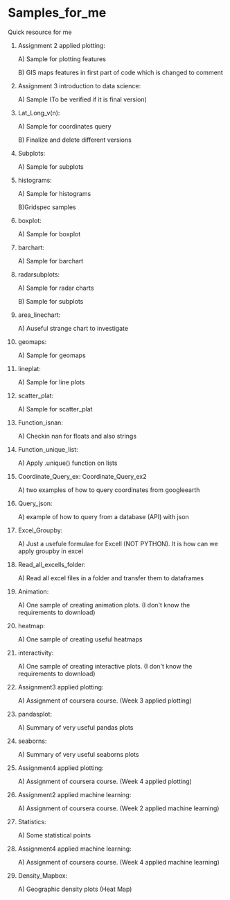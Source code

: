 # Samples_for_me
Quick resource for me

1) Assignment 2 applied plotting: 

    A) Sample for plotting features 
    
    B) GIS maps features in first part of code which is changed to comment

2) Assignment 3 introduction to data science:

    A) Sample (To be verified if it is final version)

3) Lat_Long_v(n):

    A) Sample for coordinates query
    
    B) Finalize and delete different versions
    
4) Subplots:
    
    A) Sample for subplots
    
5) histograms:

    A) Sample for histograms
    
    B)Gridspec samples
    
6) boxplot:

    A) Sample for boxplot
    
7) barchart:

    A) Sample for barchart
    
8) radarsubplots:

    A) Sample for radar charts
    
    B) Sample for subplots
    
9) area_linechart:

    A) Auseful strange chart to investigate
    
10) geomaps:

    A) Sample for geomaps
 
11) lineplat:

    A) Sample for line plots
    
12) scatter_plat:

    A) Sample for scatter_plat

13) Function_isnan:

    A) Checkin nan for floats and also strings

14) Function_unique_list:

    A) Apply .unique() function on lists
    
15) Coordinate_Query_ex:
    Coordinate_Query_ex2 

    A) two examples of how to query coordinates from googleearth
    
16) Query_json:

    A) example of how to query from a database (API) with json
 
17) Excel_Groupby:

    A) Just a usefule formulae for Excell (NOT PYTHON). It is how can we apply groupby in excel
    
18) Read_all_excells_folder:

    A) Read all excel files in a folder and transfer them to dataframes

19) Animation:

    A) One sample of creating animation plots. (I don't know the requirements to download)
    
20) heatmap:

    A) One sample of creating useful heatmaps
 
21) interactivity:

    A) One sample of creating interactive plots. (I don't know the requirements to download)
    
22) Assignment3 applied plotting:

    A) Assignment of coursera course. (Week 3 applied plotting)

23) pandasplot:

    A) Summary of very useful pandas plots
    
24) seaborns:

    A) Summary of very useful seaborns plots
    
25) Assignment4 applied plotting:

    A) Assignment of coursera course. (Week 4 applied plotting)
 
26) Assignment2 applied machine learning:

    A) Assignment of coursera course. (Week 2 applied machine learning)
    
27) Statistics:

    A) Some statistical points

28) Assignment4 applied machine learning:

    A) Assignment of coursera course. (Week 4 applied machine learning)

29) Density_Mapbox:

    A) Geographic density plots (Heat Map)
